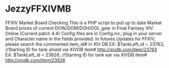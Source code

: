 # JezzyFFXIVMB
FFXIV Market Board Checking
This is a PHP script to pull up to date Market Board prices of current DOW/DOM/DOH/DOL gear in Final Fantasy XIV: Online (Current patch 4.4)
Config files are in Config.inc; plug in your server and Character name in the fields provided.
In futures Updates for FFXIV, please search the commented item_id# in XIV DB
EX: $TankLeft_id = 23783;     //Starting ID for tank shield via XIVDB item# http://xivdb.com/item/23783
EX: $TankLeft_id = 23826;     //Starting ID for tank ear via XIVDB item# http://xivdb.com/item/23826
